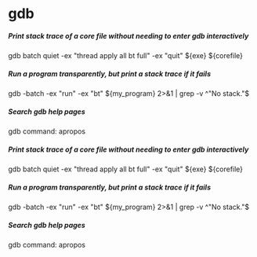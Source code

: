 # gdb

##### Print stack trace of a core file without needing to enter gdb interactively

   gdb  batch quiet -ex "thread apply all bt full" -ex "quit" ${exe} ${corefile}

##### Run a program transparently, but print a stack trace if it fails

   gdb  -batch -ex "run" -ex "bt" ${my_program} 2>&1 | grep -v ^"No stack."$

##### Search gdb help pages

   gdb  command: apropos <keyword>

##### Print stack trace of a core file without needing to enter gdb interactively

   gdb  batch quiet -ex "thread apply all bt full" -ex "quit" ${exe} ${corefile}

##### Run a program transparently, but print a stack trace if it fails

   gdb  -batch -ex "run" -ex "bt" ${my_program} 2>&1 | grep -v ^"No stack."$

##### Search gdb help pages

   gdb  command: apropos <keyword>
